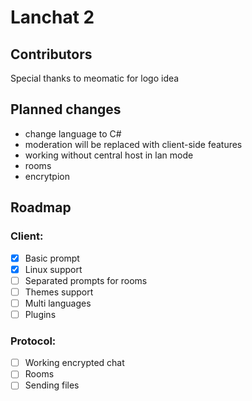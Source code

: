 # Lanchat 2

## Contributors
Special thanks to meomatic for logo idea

## Planned changes
* change language to C#
* moderation will be replaced with client-side features
* working without central host in lan mode
* rooms
* encrytpion

## Roadmap
### Client:
- [x] Basic prompt
- [x] Linux support
- [ ] Separated prompts for rooms
- [ ] Themes support
- [ ] Multi languages
- [ ] Plugins

### Protocol:
- [ ] Working encrypted chat
- [ ] Rooms
- [ ] Sending files